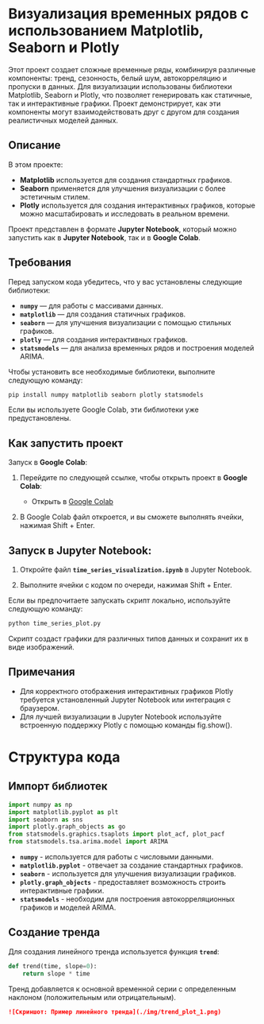 # Визуализация временных рядов с использованием Matplotlib, Seaborn и Plotly

Этот проект создает сложные временные ряды, комбинируя различные компоненты: тренд, сезонность, белый шум, автокорреляцию и пропуски в данных. Для визуализации использованы библиотеки Matplotlib, Seaborn и Plotly, что позволяет генерировать как статичные, так и интерактивные графики. Проект демонстрирует, как эти компоненты могут взаимодействовать друг с другом для создания реалистичных моделей данных.

## Описание

В этом проекте:

- **Matplotlib** используется для создания стандартных графиков.
- **Seaborn** применяется для улучшения визуализации с более эстетичным стилем.
- **Plotly** используется для создания интерактивных графиков, которые можно масштабировать и исследовать в реальном времени.

Проект представлен в формате **Jupyter Notebook**, который можно запустить как в **Jupyter Notebook**, так и в **Google Colab**.

## Требования

Перед запуском кода убедитесь, что у вас установлены следующие библиотеки:

- **`numpy`** — для работы с массивами данных.
- **`matplotlib`** — для создания статичных графиков.
- **`seaborn`** — для улучшения визуализации с помощью стильных графиков.
- **`plotly`** — для создания интерактивных графиков.
- **`statsmodels`** — для анализа временных рядов и построения моделей ARIMA.

Чтобы установить все необходимые библиотеки, выполните следующую команду:

```bash
pip install numpy matplotlib seaborn plotly statsmodels
```
Если вы используете Google Colab, эти библиотеки уже предустановлены.

## Как запустить проект

Запуск в **Google Colab**:

1. Перейдите по следующей ссылке, чтобы открыть проект в **Google Colab**:
    - Открыть в [Google Colab](https://colab.google/)

2. В Google Colab файл откроется, и вы сможете выполнять ячейки, нажимая Shift + Enter.

## Запуск в Jupyter Notebook:

1. Откройте файл **`time_series_visualization.ipynb`** в Jupyter Notebook.

2. Выполните ячейки с кодом по очереди, нажимая Shift + Enter.

Если вы предпочитаете запускать скрипт локально, используйте следующую команду:

```bash
python time_series_plot.py
```
Скрипт создаст графики для различных типов данных и сохранит их в виде изображений.

## Примечания

- Для корректного отображения интерактивных графиков Plotly требуется установленный Jupyter Notebook или интеграция с браузером.
- Для лучшей визуализации в Jupyter Notebook используйте встроенную поддержку Plotly с помощью команды fig.show().

# Структура кода

## Импорт библиотек
```python
import numpy as np
import matplotlib.pyplot as plt
import seaborn as sns
import plotly.graph_objects as go
from statsmodels.graphics.tsaplots import plot_acf, plot_pacf
from statsmodels.tsa.arima.model import ARIMA
```

- **`numpy`** - используется для работы с числовыми данными.
- **`matplotlib.pyplot`** - отвечает за создание стандартных графиков.
- **`seaborn`** - используется для улучшения визуализации графиков.
- **`plotly.graph_objects`** - предоставляет возможность строить интерактивные графики.
- **`statsmodels`** - необходим для построения автокорреляционных графиков и моделей ARIMA.

## Создание тренда

Для создания линейного тренда используется функция **`trend`**:

```python
def trend(time, slope=0):
    return slope * time
```
Тренд добавляется к основной временной серии с определенным наклоном (положительным или отрицательным).

```markdown
![Скриншот: Пример линейного тренда](./img/trend_plot_1.png)
```
